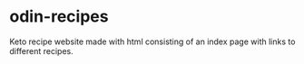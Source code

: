 # odin-recipes
Keto recipe website made with html consisting of an index page with links to different recipes.